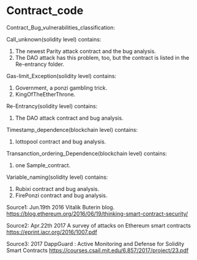 # Contract_code

Contract_Bug_vulnerabilities_classification:

Call_unknown(solidity level) contains:
1. The newest Parity attack contract and the bug analysis.
2. The DAO attack has this problem, too, but the contract is listed in the Re-entrancy folder.

Gas-limit_Exception(solidity level) contains:
1. Government, a ponzi gambling trick.
2. KingOfTheEtherThrone.

Re-Entrancy(solidity level) contains:
1. The DAO attack contract and bug analysis.

Timestamp_dependence(blockchain level) contains:
1. lottopool contract and bug analysis.

Transanction_ordering_Dependence(blockchain level) contains:
1. one Sample_contract.

Variable_naming(solidity level) contains:
1. Rubixi contract and bug analysis.
2. FirePonzi contract and bug analysis.

Source1: 
Jun.19th 2016 Vitalik Buterin blog.  https://blog.ethereum.org/2016/06/19/thinking-smart-contract-security/

Source2: 
Apr.22th 2017 A survey of attacks on Ethereum smart contracts https://eprint.iacr.org/2016/1007.pdf

Source3:
2017 DappGuard : Active Monitoring and Defense for Solidity Smart Contracts https://courses.csail.mit.edu/6.857/2017/project/23.pdf
